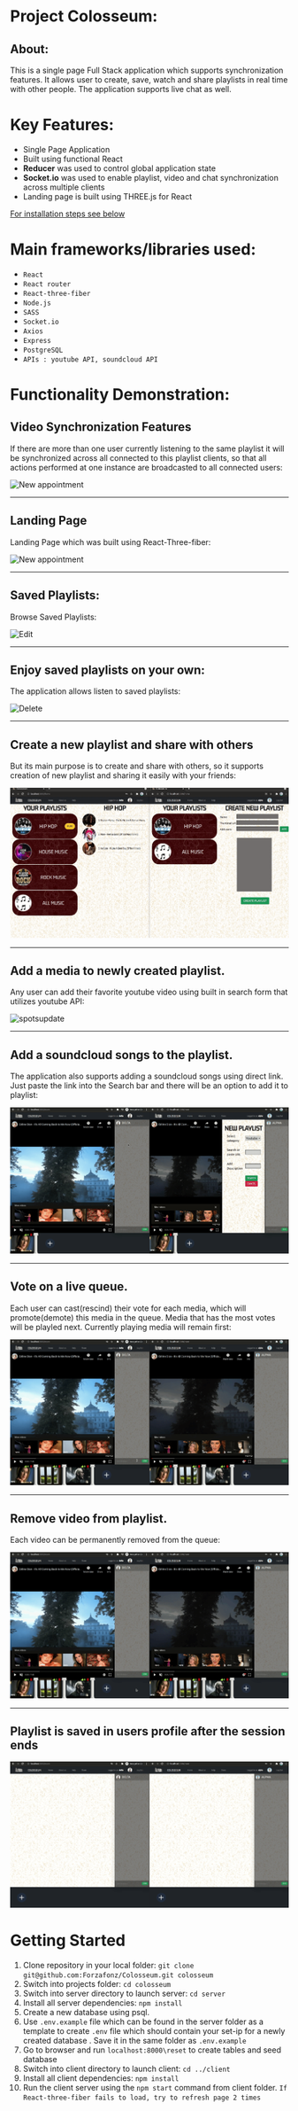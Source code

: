 # Project Colosseum:

## About:

This is a single page Full Stack application which supports synchronization features. It allows user to create, save, watch and share playlists in real time with other people. The application supports live chat as well.


# Key Features:

*  Single Page Application
*  Built using functional React
*  **Reducer** was used to control global application state
*  **Socket.io** was used to enable playlist, video and chat synchronization across multiple clients
*  Landing page is built using THREE.js for React

[For installation steps see below](#getting-started)

# Main frameworks/libraries used:

* `React`
* `React router`
* `React-three-fiber`
* `Node.js`
* `SASS`
* `Socket.io`
* `Axios`
* `Express`
* `PostgreSQL`
* `APIs : youtube API, soundcloud API`


# Functionality Demonstration:

## Video Synchronization Features
If there are more than one user currently listening to the same playlist it will be synchronized across all connected to this playlist clients, so that all actions performed at one instance are broadcasted to all connected users:

![New appointment](/public/images/Sync.gif)
___
## Landing Page
Landing Page which was built using React-Three-fiber:

![New appointment](/public/images/landingpage.gif)
___
## Saved Playlists:
Browse Saved Playlists:

![Edit](/public/images/Playlists.gif)
___
## Enjoy saved playlists on your own:
The application allows listen to saved playlists:

![Delete](/public/images/Play1.gif)
___
## Create a new playlist and share with others
But its main purpose is to create and share with others, so it supports creation of new playlist and sharing it easily with your friends:

![Errors](/public/images/new-playlist-sharing.gif)
___
## Add a media to newly created playlist.
Any user can add their favorite youtube video using built in search form that utilizes youtube API:

![spotsupdate](/public/images/Media_Add.gif)
___
## Add a soundcloud songs to the playlist.
The application also supports adding a soundcloud songs using direct link. Just paste the link into the Search bar and there will be an option to add it to playlist:

![spotsupdate](/public/images/add_soundcloud.gif)
___
## Vote on a live queue.
Each user can cast(rescind) their vote for each media, which will promote(demote) this media in the queue. Media that has the most votes will be playled next. Currently playing media will remain first:

![spotsupdate](/public/images/voting.gif)
___
## Remove video from playlist.
Each video can be permanently removed from the queue:

![spotsupdate](/public/images/removing.gif)

___
## Playlist is saved in users profile after the session ends
![websocket](/public/images/Saved_pl.gif)

# Getting Started

1. Clone repository in your local folder: 
```git clone git@github.com:Forzafonz/Colosseum.git colosseum```
1. Switch into projects folder: ```cd colosseum```
1. Switch into server directory to launch server: ```cd server```
1. Install all server dependencies: ```npm install```
1. Create a new database using psql.
1. Use ```.env.example``` file which can be found in the server folder as a template to create `.env` file which should contain your set-ip for a newly created database . Save it in the same folder as `.env.example`
1. Go to browser and run ```localhost:8000\reset``` to create tables and seed database
1. Switch into client directory to launch client: ```cd ../client```
1. Install all client dependencies: ```npm install```
1. Run the client server using the ```npm start``` command from client folder. ```If React-three-fiber fails to load, try to refresh page 2 times```
